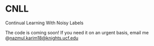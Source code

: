 # CNLL
Continual Learning With Noisy Labels 

The code is coming soon! If you need it on an urgent basis, email me @nazmul.karim18@knights.ucf.edu
